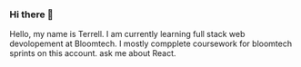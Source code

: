 ### Hi there 👋
Hello, my name is Terrell. I am currently learning full stack web devolopement at Bloomtech. I mostly compplete coursework for bloomtech sprints on this account. ask me about React.

<!--
**TerrellB19/TerrellB19** is a ✨ _special_ ✨ repository because its `README.md` (this file) appears on your GitHub profile.

Here are some ideas to get you started:

- 🔭 I’m currently working on ...
- 🌱 I’m currently learning ...
- 👯 I’m looking to collaborate on ...
- 🤔 I’m looking for help with ...
- 💬 Ask me about ...
- 📫 How to reach me: ...
- 😄 Pronouns: ...
- ⚡ Fun fact: ...
-->
